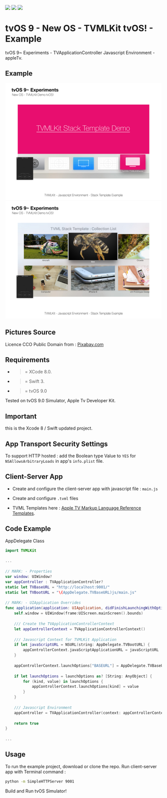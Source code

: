 ![](https://img.shields.io/badge/build-pass-brightgreen.svg?style=flat-square)
![](https://img.shields.io/badge/platform-tvOS9+-ff69b4.svg?style=flat-square)
![](https://img.shields.io/badge/Require-XCode%208-lightgrey.svg?style=flat-square)


# tvOS 9 - New OS - TVMLKit tvOS! - Example
tvOS 9~ Experiments - TVApplicationController Javascript Environment - appleTv.

## Example

![](https://raw.githubusercontent.com/Sweefties/tvOS9-TVMLKitDemo/master/source/tvOS9_Simulator2x_TVMLKitDemotvOS_1.jpg)
![](https://raw.githubusercontent.com/Sweefties/tvOS9-TVMLKitDemo/master/source/tvOS9_Simulator2x_TVMLKitDemotvOS_2.jpg)

## Pictures Source
Licence CCO Public Domain from : [Pixabay.com](https://pixabay.com)


## Requirements

- >= XCode 8.0.
- >= Swift 3.
- >= tvOS 9.0

Tested on tvOS 9.0 Simulator, Apple Tv Developer Kit.

## Important

this is the Xcode 8 / Swift updated project.

## App Transport Security Settings

To support HTTP hosted : add the Boolean type Value to `YES` for `NSAllowsArbitraryLoads` in app's `info.plist` file.


## Client-Server App

- Create and configure the client-server app with javascript file : `main.js`
- Create and configure `.tvml` files

- TVML Templates here : [Apple TV Markup Language Reference Templates](https://developer.apple.com/library/prerelease/tvos/documentation/LanguagesUtilities/Conceptual/ATV_Template_Guide/index.html#//apple_ref/doc/uid/TP40015064-CH41-SW1).


## Code Example

AppDelegate Class

```swift
import TVMLKit

...

// MARK: - Properties
var window: UIWindow?
var appController : TVApplicationController?
static let TVBaseURL = "http://localhost:9001/"
static let TVBootURL = "\(AppDelegate.TVBaseURL)js/main.js"

// MARK: - UIApplication Overrides
func application(application: UIApplication, didFinishLaunchingWithOptions launchOptions: [NSObject: AnyObject]?) -> Bool {
    self.window = UIWindow(frame:UIScreen.mainScreen().bounds)

    /// Create the TVApplicationControllerContext
    let appControllerContext = TVApplicationControllerContext()

    /// Javascript Context for TVMLKit Application
    if let javaScriptURL = NSURL(string: AppDelegate.TVBootURL) {
        appControllerContext.javaScriptApplicationURL = javaScriptURL
    }

    appControllerContext.launchOptions["BASEURL"] = AppDelegate.TVBaseURL

    if let launchOptions = launchOptions as? [String: AnyObject] {
        for (kind, value) in launchOptions {
            appControllerContext.launchOptions[kind] = value
        }
    }

    /// Javascript Environment
    appController = TVApplicationController(context: appControllerContext, window: self.window, delegate: self)

    return true
}

...

```


## Usage

To run the example project, download or clone the repo.
Run client-server app with Terminal command :

```bash
python -m SimpleHTTPServer 9001
```

Build and Run tvOS Simulator!
